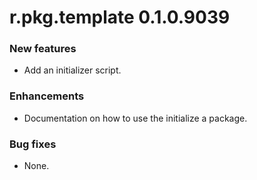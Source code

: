 # r.pkg.template 0.1.0.9039
### New features
* Add an initializer script.
### Enhancements
* Documentation on how to use the initialize a package.
### Bug fixes
* None.
